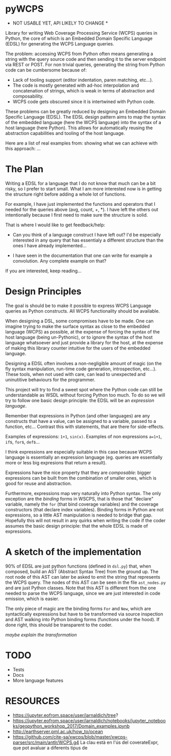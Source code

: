 # pyWCPS

* NOT USABLE YET, API LIKELY TO CHANGE *

Library for writing Web Coverage Processing Service (WCPS) queries in
Python, the core of which is an Embedded Domain Specific Language (EDSL) for
generating the WCPS Language queries.

The problem: accessing WCPS from Python often means generating a string with the
query source code and then sending it to the server endpoint via REST or POST. For
non trivial queries, generating the string from Python code can be cumbersome
because of:

- Lack of tooling support (editor indentation, paren matching, etc...).
- The code is mostly generated with ad-hoc interpolation and concatenation of
  strings, which is weak in terms of abstraction and composability.
- WCPS code gets obscured since it is intertwined with Python code.

These problems can be greatly reduced by designing an Embedded Domain Specific
Language (EDSL). The EDSL design pattern aims to map the syntax of the embedded
language (here the WCPS language) into the syntax of a host language (here
Python). This allows for automatically reusing the abstraction capabilities
and tooling of the host language.

Here are a list of real examples from: showing what we can achieve with this
approach:
...

# The Plan

  Writing a EDSL for a language that I do not know that much can be a bit risky,
  so I prefer to start small. What I am more interested now is in getting the
  structure right before adding a whole lot of functions. 
  
  For example, I have just implemented the functions and operators that I needed
  for the queries above (avg, count, +, *). I have left the others out
  intentionally because I first need to make sure the structure is solid.
  
  That is where I would like to get feedback/help:
  
  - Can you think of a language construct I have left out? I'd be especially
    interested in any query that has essentialy a different structure than the
    ones I have already implemented...
    
  - I have seen in the documentation that one can write for example a
    convolution. Any complete example on that?

  If you are interested, keep reading...

# Design Principles

  The goal is should be to make it possible to express WCPS Language queries as
  Python constructs. All WCPS functionality should be available.
  
  When designing a DSL, some compromises have to be made. One can imagine trying
  to make the surface syntax as close to the embedded language (WCPS) as possible,
  at the expense of forcing the syntax of the host language (being un-Pythonic),
  or to ignore the syntax of the host language whatsoever and just provide a
  library for the host, at the expense of making this library counter intuitive for
  the users of the embedded language. 
  
  Designing a EDSL often involves a non-negligible amount of magic (on the fly syntax
  manipulation, run-time code generation, introspection, etc...). These tools,
  when not used with care, can lead to unexpected and uninutitive behaviours for
  the programmer.
  
  This project will try to find a sweet spot where the Python code can still be
  understandable as WSDL without forcing Python too much. To do so we will try
  to follow one basic design principle: the EDSL will be an *expression language*.
  
  Remember that expressions in Python (and other languages) are any constructs
  that have a value, can be assigned to a variable, passed to a function, etc...
  Contrast this with statements, that are there for side-effects.
  
  Examples of expressions: `1+1`, `sin(x)`. Examples of non expressions `a=1+1`,
  `if`s, `for`s, `def`s...
  
  I think expressions are especially suitable in this case because WCPS language is
  essentially an expression language (eg. queries are essentially more or less
  big expresions that return a result).
  
  Expressions have the nice property that they are _composable_: bigger
  expressions can be built from the combination of smaller ones, which is good
  for reuse and abstraction.
  
  Furthermore, expressions map very naturally into Python syntax. The only
  exception are the _binding_ forms in WSCPS, that is those that "declare"
  variable, namely the `for` (that bind coverage variables) and the
  coverage constructors (that declare index variables). Binding forms in Python
  are not expressions, so a little AST manipulation is needed to bridge that
  gap. Hopefully this will not result in any quirks when writing the code if the
  coder assumes the basic design principle: that the whole EDSL is made of
  expressions.
  
# A sketch of the implementation

  90% of EDSL are just python functions (defined in `dsl.py`) that, when
  composed, build an AST (Abstract Syntax Tree) from the ground up. The root
  node of this AST can later
  be asked to emit the string that represents the WCPS query. The nodes of this
  AST can be seen in the file `ast_nodes.py` and are just Python classes. Note
  that this AST is different from the one needed to parse the WCPS language,
  since we are just interested in code emission, which is easier.
  
  The only piece of magic are the binding forms `For` and `New`, which are
  syntactically expressions but have to be transformed via source inspection and AST walking
  into Python binding forms (functions under the hood). If done right, this
  should be transparent to the coder.
  
  *maybe explain the transformation*

# TODO

- Tests
- Docs
- More language features

# RESOURCES

- https://jupyter.eofrom.space/user/jarnaldich/tree? 
- https://jupyter.eofrom.space/user/jarnaldich/notebooks/jupyter_notebooks/geopython_workshop_2017/Domain_examples.ipynb
- http://earthserver.pml.ac.uk/how_to/ocean
- https://github.com/cite-sa/xwcps/blob/master/xwcps-parser/src/main/antlr/WCPS.g4
La clau està en l'ús del coverateExpr, que pot avaluar a diferents tipus de 
